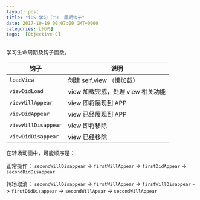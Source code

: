 ```yaml
---
layout: post
title: "iOS 学习（二） 周期钩子"
date: 2017-10-19 00:07:00 GMT+0000
categories: [代码]
tags:  [Objective-C]
---
```


学习生命周期及钩子函数。

<!-- more -->

| 钩子 | 说明 |
|----|----|
|`loadView` | 创建 self.view （懒加载）|
|`viewDidLoad` | view 加载完成，处理 view 相关功能 |
|`viewWillAppear` | view 即将展现到 APP |
|`viewDidAppear` | view 已经展现到 APP |
|`viewWillDisappear` | view 即将移除 |
|`viewDidDisappear` | view 已经移除 |

在转场动画中，可能顺序是：


正常操作： `secondWillDisappear` -> `firstWillAppear` -> `firstDidAppear` -> `secondDidDisappear`

转场取消： `secondWillDisappear` -> `firstWillAppear` -> `firstWillDisappear` -> `firstDidDisappear` -> `secondWillApear` -> `secondWillAppear`